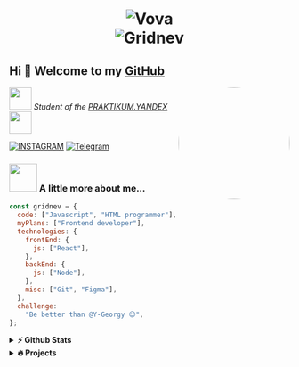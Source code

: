 <h1 align="center">
<img src="https://svgur.com/i/Zuu.svg" alt="Vova" /><br/>
<img src="https://svgur.com/i/ZvP.svg" alt="Gridnev"/>
</h1>


## Hi 👋 Welcome to my [GitHub](https://github.com/m3rcyk1ng) 

<img align='right' src="https://s6.gifyu.com/images/catb4b082c2f7efb579.gif" width="200" style='border-radius: 100%'>
<p><img src="https://d2w9rnfcy7mm78.cloudfront.net/751685/original_ade25d916321606c246dbbe67886c3ee.gif?1477860871?bc=1" width="40">
<em> Student of the <a href="https://praktikum.yandex.ru/">PRAKTIKUM.YANDEX</a>
<img src="https://images-wixmp-ed30a86b8c4ca887773594c2.wixmp.com/i/d2184555-e20e-4b10-9d9c-efd19284cba5/d5gcmic-a961a215-d9b3-479a-8fdf-7082e2aac027.gif" width="40"> 
</em></p></p>


[![INSTAGRAM](https://i.imgur.com/x1Icklo.png)](https://www.instagram.com/vova.gridnev/)
[![Telegram](https://i.imgur.com/NBn2VyL.png)](https://t.me/unmercy)

### <img src="https://img1.picmix.com/output/stamp/tiny/6/8/7/7/1257786_07917.gif" width="50"> A little more about me...

```javascript
const gridnev = {
  code: ["Javascript", "HTML programmer"],
  myPlans: ["Frontend developer"],
  technologies: {
    frontEnd: {
      js: ["React"],
    },
    backEnd: {
      js: ["Node"],
    },
    misc: ["Git", "Figma"],
  },
  challenge:
    "Be better than @Y-Georgy 😉",
};
```

<details>	
  <summary><b>⚡ Github Stats</b></summary>
<img height="180em" src="https://github-readme-stats.vercel.app/api?username=m3rcyk1ng&theme=tokyonight&show_icons=true&hide_border=true&&count_private=true&include_all_commits=true" />
<img height="180em" src="https://github-readme-stats.vercel.app/api/top-langs/?username=m3rcyk1ng&theme=tokyonight&exclude_repo=KNN-Image-Classification&show_icons=true&hide_border=true&layout=compact&langs_count=8"/>
</details>

<details>	
  <summary><b>🔥 Projects </b></summary>

To be continued... 

